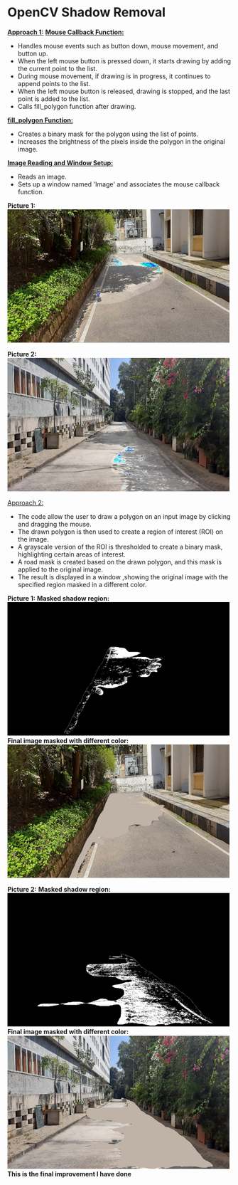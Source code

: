 # OpenCV Shadow Removal
<u><b>Approach 1:</b></u>
<u><b>Mouse Callback Function:</b></u>
<ul>
 <li>Handles mouse events such as button down, mouse movement, and button up.</li>
 <li>When the left mouse button is pressed down, it starts drawing by adding the current point to the list.</li>
 <li>During mouse movement, if drawing is in progress, it continues to append points to the list.</li>
 <li>When the left mouse button is released, drawing is stopped, and the last point is added to the list.</li>
 <li>Calls fill_polygon function after drawing.</li>
</ul>
<u><b>fill_polygon Function:</b></u>
<ul>
 <li>Creates a binary mask for the polygon using the list of points.</li>
 <li>Increases the brightness of the pixels inside the polygon in the original image.</li>
</ul>

<u><b>Image Reading and Window Setup:</b></u>
<ul>
 <li>Reads an image.</li>
 <li>Sets up a window named 'Image' and associates the mouse callback function.</li>
</ul>

<b>Picture 1:</b><br>
<img src="approach1_pic.png" height="300px" width="500px"/>

<b>Picture 2:</b><br>
<img src="approach1_pic2.png" height="300px" width="500px"/>
 <br>

<u>Approach 2:</u>
<ul>
 <li>The code allow the user to draw a polygon on an input image by clicking and dragging the mouse.</li>
 <li>The drawn polygon is then used to create a region of interest (ROI) on the image.</li>
 <li>A grayscale version of the ROI is thresholded to create a binary mask, highlighting certain areas of interest.</li>
 <li>A road mask is created based on the drawn polygon, and this mask is applied to the original image.</li>
 <li>The result is displayed in a window ,showing the original image with the specified region masked in a different color.</li>
</ul>
	
<b>Picture 1:</b>
<b>Masked shadow region:</b><br>
<img src="masked_image1.png" height="300px" width="500px"/><br>
<b>Final image masked with different color:</b><br>
 <img src="shadow_removed1.png" height="300px" width="500px"/><br>

<b>Picture 2:</b>
<b>Masked shadow region:</b><br>
<img src="masked_image2.png" height="300px" width="500px"/><br> 
<b>Final image masked with different color:</b><br>
<img src="shadow_removed2.png" height="300px" width="500px"/><br>
<b>This is the final improvement I have done<b>
